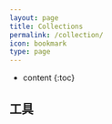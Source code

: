 ```yaml
---
layout: page
title: Collections
permalink: /collection/
icon: bookmark
type: page
---
```


* content
{:toc}

## 工具